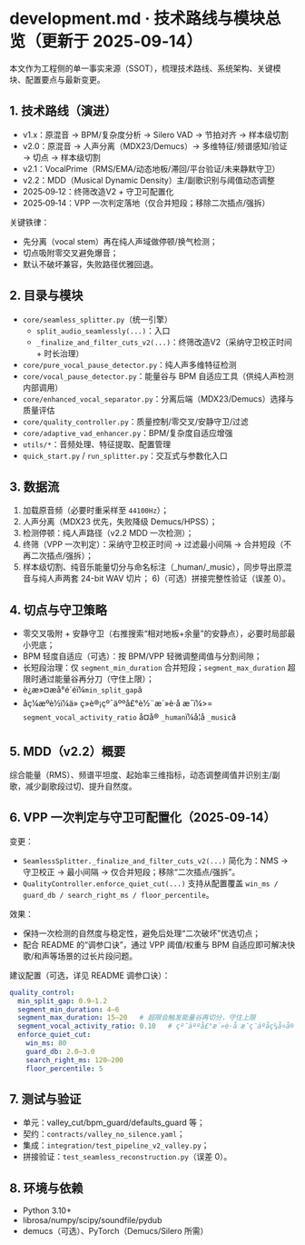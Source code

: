 <!-- File: development.md -->
<!-- AI-SUMMARY: Vocal Smart Splitter 工程侧技术演进、架构与配置准则的单一事实来源。 -->

# development.md · 技术路线与模块总览（更新于 2025‑09‑14）

本文作为工程侧的单一事实来源（SSOT），梳理技术路线、系统架构、关键模块、配置要点与最新变更。

## 1. 技术路线（演进）
- v1.x：原混音 → BPM/复杂度分析 → Silero VAD → 节拍对齐 → 样本级切割
- v2.0：原混音 → 人声分离（MDX23/Demucs）→ 多维特征/频谱感知/验证 → 切点 → 样本级切割
- v2.1：VocalPrime（RMS/EMA/动态地板/滞回/平台验证/未来静默守卫）
- v2.2：MDD（Musical Dynamic Density）主/副歌识别与阈值动态调整
- 2025‑09‑12：终筛改造V2 + 守卫可配置化
- 2025‑09‑14：VPP 一次判定落地（仅合并短段；移除二次插点/强拆）

关键铁律：
- 先分离（vocal stem）再在纯人声域做停顿/换气检测；
- 切点吸附零交叉避免爆音；
- 默认不破坏兼容，失败路径优雅回退。

## 2. 目录与模块
- `core/seamless_splitter.py`（统一引擎）
  - `split_audio_seamlessly(...)`：入口
  - `_finalize_and_filter_cuts_v2(...)`：终筛改造V2（采纳守卫校正时间 + 时长治理）
- `core/pure_vocal_pause_detector.py`：纯人声多维特征检测
- `core/vocal_pause_detector.py`：能量谷与 BPM 自适应工具（供纯人声检测内部调用）
- `core/enhanced_vocal_separator.py`：分离后端（MDX23/Demucs）选择与质量评估
- `core/quality_controller.py`：质量控制/零交叉/安静守卫/过滤
- `core/adaptive_vad_enhancer.py`：BPM/复杂度自适应增强
- `utils/*`：音频处理、特征提取、配置管理
- `quick_start.py` / `run_splitter.py`：交互式与参数化入口

## 3. 数据流
1) 加载原音频（必要时重采样至 `44100Hz`）；
2) 人声分离（MDX23 优先，失败降级 Demucs/HPSS）；
3) 检测停顿：纯人声路径（v2.2 MDD 一次检测）；
4) 终筛（VPP 一次判定）：采纳守卫校正时间 → 过滤最小间隔 → 合并短段（不再二次插点/强拆）；
5) 样本级切割、纯音乐能量切分与命名标注（_human/_music），同步导出原混音与纯人声两套 24-bit WAV 切片；
6)（可选）拼接完整性验证（误差 0）。

## 4. 切点与守卫策略
- 零交叉吸附 + 安静守卫（右推搜索“相对地板+余量”的安静点），必要时局部最小兜底；
- BPM 轻度自适应（可选）：按 BPM/VPP 轻微调整阈值与分割间隙；
- 长短段治理：仅 `segment_min_duration` 合并短段；`segment_max_duration` 超限时通过能量谷再分刀（守住上限）；
- è¿æ»¤æå°é´éï¼`min_split_gap`ã
- åç¼æºè½ï¼ä»
ç»è®¡çº¯äººå£°è½¨æ´»è·å æ¯ï¼>= `segment_vocal_activity_ratio` å¤å® `_human`ï¼å¦å `_music`ã

## 5. MDD（v2.2）概要
综合能量（RMS）、频谱平坦度、起始率三维指标，动态调整阈值并识别主/副歌，减少副歌段过切、提升自然度。

## 6. VPP 一次判定与守卫可配置化（2025‑09‑14）
变更：
- `SeamlessSplitter._finalize_and_filter_cuts_v2(...)` 简化为：NMS → 守卫校正 → 最小间隔 → 仅合并短段；移除“二次插点/强拆”。
- `QualityController.enforce_quiet_cut(...)` 支持从配置覆盖 `win_ms / guard_db / search_right_ms / floor_percentile`。

效果：
- 保持一次检测的自然度与稳定性，避免后处理“二次破坏”优选切点；
- 配合 README 的“调参口诀”，通过 VPP 阈值/权重与 BPM 自适应即可解决快歌/和声等场景的过长片段问题。

建议配置（可选，详见 README 调参口诀）：
```yaml
quality_control:
  min_split_gap: 0.9–1.2
  segment_min_duration: 4–6
  segment_max_duration: 15–20   # 超限会触发能量谷再切分，守住上限
  segment_vocal_activity_ratio: 0.10   # çº¯äººå£°æ´»è·å æ¯ç¨äºåç¼å¤å®
  enforce_quiet_cut:
    win_ms: 80
    guard_db: 2.0–3.0
    search_right_ms: 120–200
    floor_percentile: 5
```

## 7. 测试与验证
- 单元：valley_cut/bpm_guard/defaults_guard 等；
- 契约：`contracts/valley_no_silence.yaml`；
- 集成：`integration/test_pipeline_v2_valley.py`；
- 拼接验证：`test_seamless_reconstruction.py`（误差 0）。

## 8. 环境与依赖
- Python 3.10+
- librosa/numpy/scipy/soundfile/pydub
- demucs（可选）、PyTorch（Demucs/Silero 所需）
